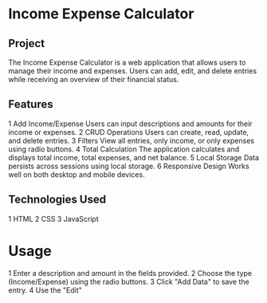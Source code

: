 # Income Expense Calculator

## Project
The Income Expense Calculator is a web application that allows users to manage their income and expenses. Users can add, edit, and delete entries while receiving an overview of their financial status.

## Features
1 Add Income/Expense Users can input descriptions and amounts for their income or expenses.
2 CRUD Operations Users can create, read, update, and delete entries.
3 Filters View all entries, only income, or only expenses using radio buttons.
4 Total Calculation The application calculates and displays total income, total expenses, and net balance.
5 Local Storage Data persists across sessions using local storage.
6 Responsive Design Works well on both desktop and mobile devices.

## Technologies Used
1 HTML
2 CSS
3 JavaScript

# Usage
1 Enter a description and amount in the fields provided.
2 Choose the type (Income/Expense) using the radio buttons.
3 Click "Add Data" to save the entry.
4 Use the "Edit"
